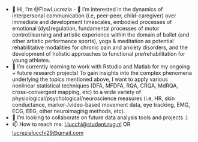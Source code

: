 - 👋 Hi, I’m @FlowLucrezia - 👀 I’m interested in the dynamics of interpersonal communication (i.e, peer-peer, child-caregiver) over immediate and development timescales, embodied processes of emotional (dys)regulation, fundamental processes of motor control/learning and artistic experience within the domain of ballet (and other artistic performance sports), yoga & meditation as potential rehabilitative modalities for chronic pain and anxiety disorders, and the development of holistic approaches to functional pre/rehabilitation for young athletes.
- 🌱 I’m currently learning to work with Rstudio and Matlab for my ongoing + future research projects! To gain insights into the complex phenomena underlying the topics mentioned above, I want to apply various nonlinear statistical techniques (DFA, MFDFA, RQA, CRQA, MdRQA, cross-convergent mapping, etc) to a wide variety of physiological/psychological/neuroscience measures (i.e, HR, skin conductance, marker-/video-based movement data, eye tracking, EMG, ECG, EEG, other neuroimaging methods, etc).
- 💞️ I’m looking to collaborate on future data analysis tools and projects :)
- 📫 How to reach me: l.lucchi@student.rug.nl OR lucrezialucchi29@gmail.com

<!---
FlowLucrezia/FlowLucrezia is a ✨ special ✨ repository because its `README.md` (this file) appears on your GitHub profile.
You can click the Preview link to take a look at your changes.
--->
